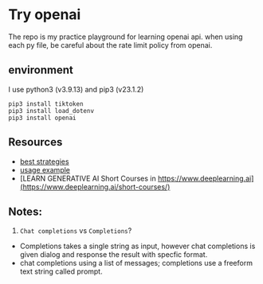 # Try openai

The repo is my practice playground for learning openai api.
when using each py file, be careful about the rate limit policy from openai.

## environment

I use python3 (v3.9.13) and pip3 (v23.1.2)

```
pip3 install tiktoken
pip3 install load_dotenv
pip3 install openai
```

## Resources

* [best strategies](https://platform.openai.com/docs/guides/gpt-best-practices/six-strategies-for-getting-better-results)
* [usage example](https://platform.openai.com/examples)
* [LEARN GENERATIVE AI Short Courses in https://www.deeplearning.ai](https://www.deeplearning.ai/short-courses/)


## Notes:

1. `Chat completions` vs `Completions`?

- Completions takes a single string as input, however chat completions is given dialog and response the result with specfic format.
- chat completions using a list of messages; completions use a freeform text string called prompt.
